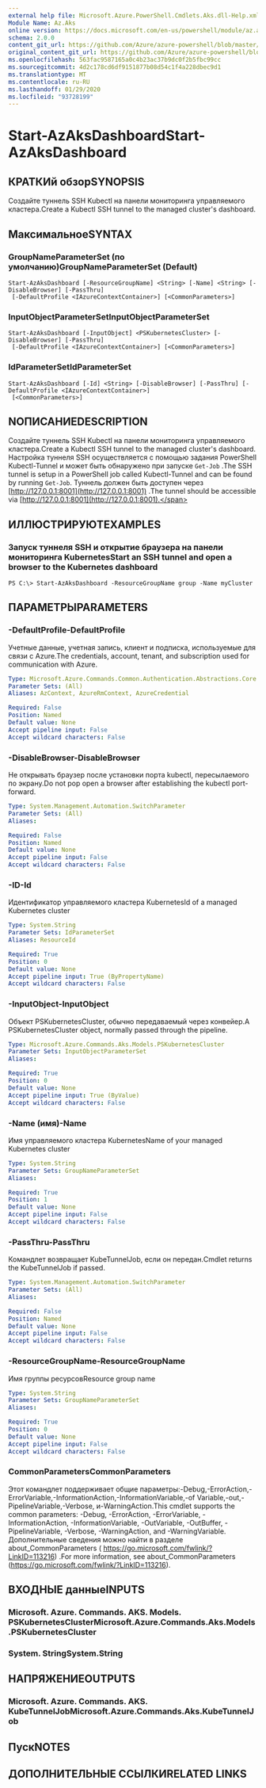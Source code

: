 ```yaml
---
external help file: Microsoft.Azure.PowerShell.Cmdlets.Aks.dll-Help.xml
Module Name: Az.Aks
online version: https://docs.microsoft.com/en-us/powershell/module/az.aks/start-azaksdashboard
schema: 2.0.0
content_git_url: https://github.com/Azure/azure-powershell/blob/master/src/Aks/Aks/help/Start-AzAksDashboard.md
original_content_git_url: https://github.com/Azure/azure-powershell/blob/master/src/Aks/Aks/help/Start-AzAksDashboard.md
ms.openlocfilehash: 563fac9587165a0c4b23ac37b9dc0f2b5fbc99cc
ms.sourcegitcommit: 4d2c178cd6df9151877b08d54c1f4a228dbec9d1
ms.translationtype: MT
ms.contentlocale: ru-RU
ms.lasthandoff: 01/29/2020
ms.locfileid: "93728199"
---
```

# <span data-ttu-id="aef03-101">Start-AzAksDashboard</span><span class="sxs-lookup"><span data-stu-id="aef03-101">Start-AzAksDashboard</span></span>

## <span data-ttu-id="aef03-102">КРАТКИй обзор</span><span class="sxs-lookup"><span data-stu-id="aef03-102">SYNOPSIS</span></span>
<span data-ttu-id="aef03-103">Создайте туннель SSH Kubectl на панели мониторинга управляемого кластера.</span><span class="sxs-lookup"><span data-stu-id="aef03-103">Create a Kubectl SSH tunnel to the managed cluster's dashboard.</span></span>

## <span data-ttu-id="aef03-104">Максимальное</span><span class="sxs-lookup"><span data-stu-id="aef03-104">SYNTAX</span></span>

### <span data-ttu-id="aef03-105">GroupNameParameterSet (по умолчанию)</span><span class="sxs-lookup"><span data-stu-id="aef03-105">GroupNameParameterSet (Default)</span></span>
```
Start-AzAksDashboard [-ResourceGroupName] <String> [-Name] <String> [-DisableBrowser] [-PassThru]
 [-DefaultProfile <IAzureContextContainer>] [<CommonParameters>]
```

### <span data-ttu-id="aef03-106">InputObjectParameterSet</span><span class="sxs-lookup"><span data-stu-id="aef03-106">InputObjectParameterSet</span></span>
```
Start-AzAksDashboard [-InputObject] <PSKubernetesCluster> [-DisableBrowser] [-PassThru]
 [-DefaultProfile <IAzureContextContainer>] [<CommonParameters>]
```

### <span data-ttu-id="aef03-107">IdParameterSet</span><span class="sxs-lookup"><span data-stu-id="aef03-107">IdParameterSet</span></span>
```
Start-AzAksDashboard [-Id] <String> [-DisableBrowser] [-PassThru] [-DefaultProfile <IAzureContextContainer>]
 [<CommonParameters>]
```

## <span data-ttu-id="aef03-108">NОПИСАНИЕ</span><span class="sxs-lookup"><span data-stu-id="aef03-108">DESCRIPTION</span></span>
<span data-ttu-id="aef03-109">Создайте туннель SSH Kubectl на панели мониторинга управляемого кластера.</span><span class="sxs-lookup"><span data-stu-id="aef03-109">Create a Kubectl SSH tunnel to the managed cluster's dashboard.</span></span> <span data-ttu-id="aef03-110">Настройка туннеля SSH осуществляется с помощью задания PowerShell Kubectl-Tunnel и может быть обнаружено при запуске `Get-Job` .</span><span class="sxs-lookup"><span data-stu-id="aef03-110">The SSH tunnel is setup in a PowerShell job called Kubectl-Tunnel and can be found by running `Get-Job`.</span></span> <span data-ttu-id="aef03-111">Туннель должен быть доступен через [http://127.0.0.1:8001](http://127.0.0.1:8001) .</span><span class="sxs-lookup"><span data-stu-id="aef03-111">The tunnel should be accessible via [http://127.0.0.1:8001](http://127.0.0.1:8001).</span></span>

## <span data-ttu-id="aef03-112">ИЛЛЮСТРИРУЮТ</span><span class="sxs-lookup"><span data-stu-id="aef03-112">EXAMPLES</span></span>

### <span data-ttu-id="aef03-113">Запуск туннеля SSH и открытие браузера на панели мониторинга Kubernetes</span><span class="sxs-lookup"><span data-stu-id="aef03-113">Start an SSH tunnel and open a browser to the Kubernetes dashboard</span></span>
```
PS C:\> Start-AzAksDashboard -ResourceGroupName group -Name myCluster
```

## <span data-ttu-id="aef03-114">ПАРАМЕТРЫ</span><span class="sxs-lookup"><span data-stu-id="aef03-114">PARAMETERS</span></span>

### <span data-ttu-id="aef03-115">-DefaultProfile</span><span class="sxs-lookup"><span data-stu-id="aef03-115">-DefaultProfile</span></span>
<span data-ttu-id="aef03-116">Учетные данные, учетная запись, клиент и подписка, используемые для связи с Azure.</span><span class="sxs-lookup"><span data-stu-id="aef03-116">The credentials, account, tenant, and subscription used for communication with Azure.</span></span>

```yaml
Type: Microsoft.Azure.Commands.Common.Authentication.Abstractions.Core.IAzureContextContainer
Parameter Sets: (All)
Aliases: AzContext, AzureRmContext, AzureCredential

Required: False
Position: Named
Default value: None
Accept pipeline input: False
Accept wildcard characters: False
```

### <span data-ttu-id="aef03-117">-DisableBrowser</span><span class="sxs-lookup"><span data-stu-id="aef03-117">-DisableBrowser</span></span>
<span data-ttu-id="aef03-118">Не открывать браузер после установки порта kubectl, пересылаемого по экрану.</span><span class="sxs-lookup"><span data-stu-id="aef03-118">Do not pop open a browser after establishing the kubectl port-forward.</span></span>

```yaml
Type: System.Management.Automation.SwitchParameter
Parameter Sets: (All)
Aliases:

Required: False
Position: Named
Default value: None
Accept pipeline input: False
Accept wildcard characters: False
```

### <span data-ttu-id="aef03-119">-ID</span><span class="sxs-lookup"><span data-stu-id="aef03-119">-Id</span></span>
<span data-ttu-id="aef03-120">Идентификатор управляемого кластера Kubernetes</span><span class="sxs-lookup"><span data-stu-id="aef03-120">Id of a managed Kubernetes cluster</span></span>

```yaml
Type: System.String
Parameter Sets: IdParameterSet
Aliases: ResourceId

Required: True
Position: 0
Default value: None
Accept pipeline input: True (ByPropertyName)
Accept wildcard characters: False
```

### <span data-ttu-id="aef03-121">-InputObject</span><span class="sxs-lookup"><span data-stu-id="aef03-121">-InputObject</span></span>
<span data-ttu-id="aef03-122">Объект PSKubernetesCluster, обычно передаваемый через конвейер.</span><span class="sxs-lookup"><span data-stu-id="aef03-122">A PSKubernetesCluster object, normally passed through the pipeline.</span></span>

```yaml
Type: Microsoft.Azure.Commands.Aks.Models.PSKubernetesCluster
Parameter Sets: InputObjectParameterSet
Aliases:

Required: True
Position: 0
Default value: None
Accept pipeline input: True (ByValue)
Accept wildcard characters: False
```

### <span data-ttu-id="aef03-123">-Name (имя)</span><span class="sxs-lookup"><span data-stu-id="aef03-123">-Name</span></span>
<span data-ttu-id="aef03-124">Имя управляемого кластера Kubernetes</span><span class="sxs-lookup"><span data-stu-id="aef03-124">Name of your managed Kubernetes cluster</span></span>

```yaml
Type: System.String
Parameter Sets: GroupNameParameterSet
Aliases:

Required: True
Position: 1
Default value: None
Accept pipeline input: False
Accept wildcard characters: False
```

### <span data-ttu-id="aef03-125">-PassThru</span><span class="sxs-lookup"><span data-stu-id="aef03-125">-PassThru</span></span>
<span data-ttu-id="aef03-126">Командлет возвращает KubeTunnelJob, если он передан.</span><span class="sxs-lookup"><span data-stu-id="aef03-126">Cmdlet returns the KubeTunnelJob if passed.</span></span>

```yaml
Type: System.Management.Automation.SwitchParameter
Parameter Sets: (All)
Aliases:

Required: False
Position: Named
Default value: None
Accept pipeline input: False
Accept wildcard characters: False
```

### <span data-ttu-id="aef03-127">-ResourceGroupName</span><span class="sxs-lookup"><span data-stu-id="aef03-127">-ResourceGroupName</span></span>
<span data-ttu-id="aef03-128">Имя группы ресурсов</span><span class="sxs-lookup"><span data-stu-id="aef03-128">Resource group name</span></span>

```yaml
Type: System.String
Parameter Sets: GroupNameParameterSet
Aliases:

Required: True
Position: 0
Default value: None
Accept pipeline input: False
Accept wildcard characters: False
```

### <span data-ttu-id="aef03-129">CommonParameters</span><span class="sxs-lookup"><span data-stu-id="aef03-129">CommonParameters</span></span>
<span data-ttu-id="aef03-130">Этот командлет поддерживает общие параметры:-Debug,-ErrorAction,-ErrorVariable,-InformationAction,-InformationVariable,-of Variable,-out,-PipelineVariable,-Verbose, и-WarningAction.</span><span class="sxs-lookup"><span data-stu-id="aef03-130">This cmdlet supports the common parameters: -Debug, -ErrorAction, -ErrorVariable, -InformationAction, -InformationVariable, -OutVariable, -OutBuffer, -PipelineVariable, -Verbose, -WarningAction, and -WarningVariable.</span></span> <span data-ttu-id="aef03-131">Дополнительные сведения можно найти в разделе about_CommonParameters ( https://go.microsoft.com/fwlink/?LinkID=113216) .</span><span class="sxs-lookup"><span data-stu-id="aef03-131">For more information, see about_CommonParameters (https://go.microsoft.com/fwlink/?LinkID=113216).</span></span>

## <span data-ttu-id="aef03-132">ВХОДНЫЕ данные</span><span class="sxs-lookup"><span data-stu-id="aef03-132">INPUTS</span></span>

### <span data-ttu-id="aef03-133">Microsoft. Azure. Commands. AKS. Models. PSKubernetesCluster</span><span class="sxs-lookup"><span data-stu-id="aef03-133">Microsoft.Azure.Commands.Aks.Models.PSKubernetesCluster</span></span>

### <span data-ttu-id="aef03-134">System. String</span><span class="sxs-lookup"><span data-stu-id="aef03-134">System.String</span></span>

## <span data-ttu-id="aef03-135">НАПРЯЖЕНИЕ</span><span class="sxs-lookup"><span data-stu-id="aef03-135">OUTPUTS</span></span>

### <span data-ttu-id="aef03-136">Microsoft. Azure. Commands. AKS. KubeTunnelJob</span><span class="sxs-lookup"><span data-stu-id="aef03-136">Microsoft.Azure.Commands.Aks.KubeTunnelJob</span></span>

## <span data-ttu-id="aef03-137">Пуск</span><span class="sxs-lookup"><span data-stu-id="aef03-137">NOTES</span></span>

## <span data-ttu-id="aef03-138">ДОПОЛНИТЕЛЬНЫЕ ССЫЛКИ</span><span class="sxs-lookup"><span data-stu-id="aef03-138">RELATED LINKS</span></span>
